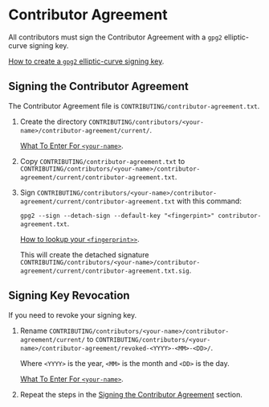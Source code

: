 # Contributor Agreement

All contributors must sign the Contributor Agreement with a `gpg2`
elliptic-curve signing key.

[How to create a `gpg2` elliptic-curve signing key][create-key].

[create-key]: <https://github.com/sean-hut/contributing-rules/blob/develop/reference/creating-gpg2-eliptic-curve-signing.md>

## Signing the Contributor Agreement

The Contributor Agreement file is
`CONTRIBUTING/contributor-agreement.txt`.

1. Create the directory `CONTRIBUTING/contributors/<your-name>/contributor-agreement/current/`.

    [What To Enter For `<your-name>`][name].

1. Copy `CONTRIBUTING/contributor-agreement.txt` to `CONTRIBUTING/contributors/<your-name>/contributor-agreement/current/contributor-agreement.txt`.

1. Sign `CONTRIBUTING/contributors/<your-name>/contributor-agreement/current/contributor-agreement.txt` with this command:

    `gpg2 --sign --detach-sign --default-key "<fingerpint>" contributor-agreement.txt`.

    [How to lookup your `<fingerprint>>`][fingerprint].

    This will create the detached signature `CONTRIBUTING/contributors/<your-name>/contributor-agreement/current/contributor-agreement.txt.sig`.

## Signing Key Revocation

If you need to revoke your signing key.

1. Rename `CONTRIBUTING/contributors/<your-name>/contributor-agreement/current/`
to `CONTRIBUTING/contributors/<your-name>/contributor-agreement/revoked-<YYYY>-<MM>-<DD>/`.

    Where `<YYYY>` is the year, `<MM>` is the month and `<DD>` is the day.

    [What To Enter For `<your-name>`][name].

1.  Repeat the steps in the [Signing the Contributor Agreement](#signing-the-contributor-agreement) section.

[fingerprint]: <https://github.com/sean-hut/contributing-rules/blob/develop/reference/lookup-fingerprint.md>
[name]: <https://github.com/sean-hut/contributing-rules/blob/develop/reference/your-name-value.md>
